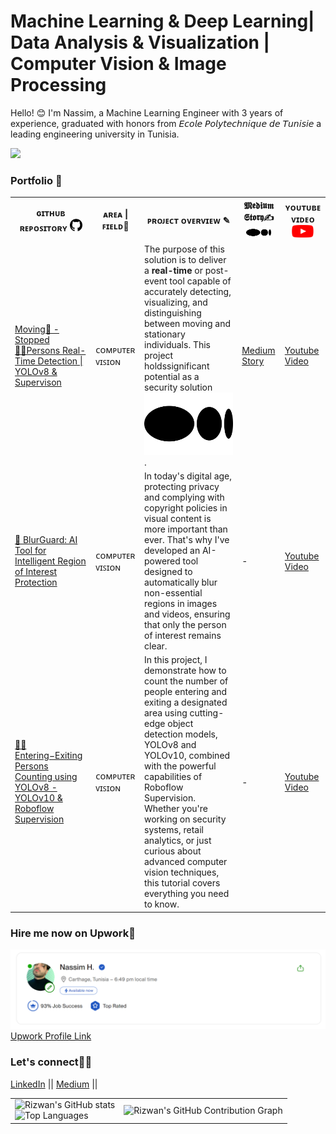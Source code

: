 # Machine Learning & Deep Learning| Data Analysis & Visualization | Computer Vision & Image Processing

Hello! 😊 I'm Nassim, a Machine Learning Engineer with 3 years of experience, graduated with honors from 𝘌𝘤𝘰𝘭𝘦 𝘗𝘰𝘭𝘺𝘵𝘦𝘤𝘩𝘯𝘪𝘲𝘶𝘦 𝘥𝘦 𝘛𝘶𝘯𝘪𝘴𝘪𝘦 a leading engineering university in Tunisia.




![](https://komarev.com/ghpvc/?username=Nassimos07&label=Visitors&color=brightgreen)


<h3> Portfolio 💼 </h3>




<table>
<tr>  
    <th> ɢɪᴛʜᴜʙ ʀᴇᴘᴏꜱɪᴛᴏʀʏ <img src="images/gh.png" width="20" height="20"></th> 
    <th> ᴀʀᴇᴀ | ꜰɪᴇʟᴅ🧩</th>  
    <th> ᴘʀᴏᴊᴇᴄᴛ ᴏᴠᴇʀᴠɪᴇᴡ ✎ </th>  
    <th>𝕸𝖊𝖉𝖎𝖚𝖒 𝕾𝖙𝖔𝖗𝖞✍ <img src="images/md.svg" width="40" height="20"> </th>  
    <th>ʏᴏᴜᴛᴜʙᴇ ᴠɪᴅᴇᴏ <img src="images/yt.png" width="35" height="20"> </th>  
</tr>
  
<tr>
        <td> <a href="https://github.com/Nassimos07/Moving-Stopped-Persons-Real-Time-Detection-using-YOLOv8-or-YOLOv10-Roboflow_Supervision"> Moving🚶 - Stopped🧍‍♂️Persons Real-Time Detection | YOLOv8 & Supervison
       </a></td>
        <td> ᴄᴏᴍᴘᴜᴛᴇʀ ᴠɪꜱɪᴏɴ  </td>
        <td> The purpose of this solution is to deliver a  <strong>real-time</strong> or post-event tool capable of accurately detecting, visualizing, and </strong> distinguishing </strong> between moving and stationary individuals. This project holdssignificant potential as a security solution <img src="images/md.svg" width="400" height="100"> .</td>
        <td><a href="https://medium.com/@nassim.hammami98/moving-stopped-persons-detection-using-yolov8-yolov10-supervison-126bffaec954"> Medium Story </a></td>
        <td><a href="https://www.youtube.com/watch?v=2iE7njAYJfc&list=PLFyl9hXJyrf8_2-Zrl6CDXjHmzKwgD1ln&pp=gAQBiAQB"> Youtube Video </a></td>
</tr>
  
<tr>
        <td> <a href="https://github.com/Nassimos07/YOLOv8_YOLOv10_Person_segmentation_blurred_AI_solution"> 🚀 BlurGuard: AI Tool for Intelligent Region of Interest Protection</a></td>
        <td> ᴄᴏᴍᴘᴜᴛᴇʀ ᴠɪꜱɪᴏɴ </td>
        <td> In today's digital age, protecting privacy and complying with copyright policies in visual content is more important than ever. That's why I've developed an AI-powered tool designed to automatically blur 
        non-essential regions in images and videos, ensuring that only the person of interest remains clear.</td>
        <td><a> - </a></td>
        <td><a href="https://www.youtube.com/watch?v=_MJZID5qaQE"> Youtube Video </a></td>
</tr>
  
<tr>
        <td><a href="https://github.com/Nassimos07/Entering-Exiting-Persons-Counting-using-YOLOv8-YOLOv10-Roboflow-Supervision">  🚪🚶 Entering−Exiting Persons Counting using YOLOv8 -YOLOv10 & Roboflow Supervision</a></td>
        <td> ᴄᴏᴍᴘᴜᴛᴇʀ ᴠɪꜱɪᴏɴ </td>
        <td>In this project, I demonstrate how to count the number of people entering and exiting a designated area using cutting-edge object detection models, YOLOv8 and YOLOv10, combined with the powerful capabilities 
        of Roboflow Supervision. Whether you're working on security systems, retail analytics, or just curious about advanced computer vision techniques, this tutorial covers everything you need to know.</td>
        <td><a> - </a></td>
        <td><a href="https://www.youtube.com/watch?v=cJAiuTkZmmE"> Youtube Video </a></td>
</tr>
  
</table>

















<h3>Hire me now on Upwork🚀</h3>
<a href="https://www.upwork.com/freelancers/~013cf1e92a2b62e552">
    <img src="images/im.png" /> 
    Upwork Profile Link 
</a>

<h3> Let's connect🚀💪</h3>   

<a href="https://www.linkedin.com/in/nassim-hammami-771015217/">LinkedIn</a> ||
<a href="https://medium.com/@nassim.hammami98">Medium</a> ||

<table>
  <tr>
    <td>
      <img src="https://github-readme-stats.vercel.app/api?username=Nassimos07&show_icons=true&theme=github-compact&bg_color=FFFFFF" alt="Rizwan's GitHub stats"/>
      <br>
      <img src="https://github-readme-stats.vercel.app/api/top-langs/?username=Nassimos07&layout=compact&bg_color=FFFFFF&theme=github-compact" alt="Top Languages"/>
    </td>
    <td>
      <img src="https://github-readme-activity-graph.vercel.app/graph?username=Nassimos07&bg_color=FFFFFF&point=FF64DA&line=111F68&title_color=1E90FF&color=000000" alt="Rizwan's GitHub Contribution Graph"/>
    </td>
  </tr>
</table>

